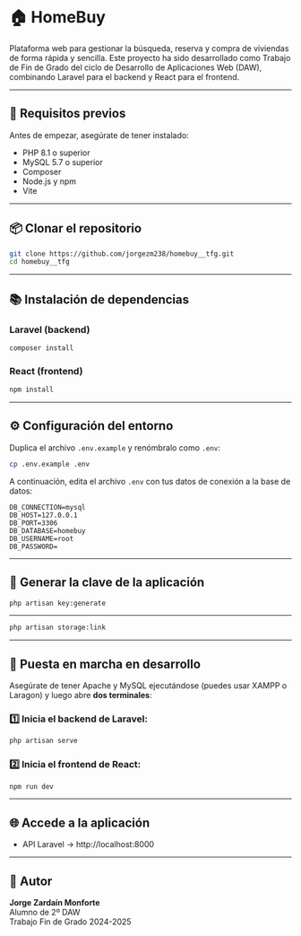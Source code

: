 # 🏠 HomeBuy

Plataforma web para gestionar la búsqueda, reserva y compra de viviendas de forma rápida y sencilla. Este proyecto ha sido desarrollado como Trabajo de Fin de Grado del ciclo de Desarrollo de Aplicaciones Web (DAW), combinando Laravel para el backend y React para el frontend.

---

## 📌 Requisitos previos

Antes de empezar, asegúrate de tener instalado:

- PHP 8.1 o superior  
- MySQL 5.7 o superior  
- Composer  
- Node.js y npm  
- Vite

---

## 📦 Clonar el repositorio

```bash
git clone https://github.com/jorgezm238/homebuy__tfg.git
cd homebuy__tfg
```

---

## 📚 Instalación de dependencias

### Laravel (backend)

```bash
composer install
```

### React (frontend)

```bash
npm install
```

---

## ⚙️ Configuración del entorno

Duplica el archivo `.env.example` y renómbralo como `.env`:

```bash
cp .env.example .env
```

A continuación, edita el archivo `.env` con tus datos de conexión a la base de datos:

```env
DB_CONNECTION=mysql
DB_HOST=127.0.0.1
DB_PORT=3306
DB_DATABASE=homebuy
DB_USERNAME=root
DB_PASSWORD=
```

---

## 🔑 Generar la clave de la aplicación

```bash
php artisan key:generate
```

---

```bash
php artisan storage:link
```
---

## 🧪 Puesta en marcha en desarrollo

Asegúrate de tener Apache y MySQL ejecutándose (puedes usar XAMPP o Laragon) y luego abre **dos terminales**:

### 1️⃣ Inicia el backend de Laravel:

```bash
php artisan serve
```

### 2️⃣ Inicia el frontend de React:

```bash
npm run dev
```

---

## 🌐 Accede a la aplicación

- API Laravel → http://localhost:8000  
---

## 👤 Autor

**Jorge Zardaín Monforte**  
Alumno de 2º DAW  
Trabajo Fin de Grado 2024-2025
